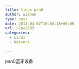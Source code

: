 ```yaml
---
title: linux pan0
author: wiloon
type: post
date: 2012-04-07T10:55:18+00:00
url: /?p=2833
categories:
  - Linux
  - Network

---
```

pan0蓝牙设备